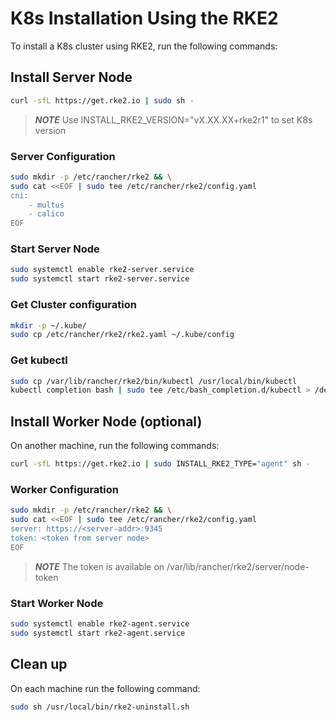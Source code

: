 # K8s Installation Using the RKE2

To install a K8s cluster using RKE2, run the following commands:

## Install Server Node

```bash
curl -sfL https://get.rke2.io | sudo sh -
```

> **_NOTE_** Use INSTALL_RKE2_VERSION="vX.XX.XX+rke2r1" to set K8s version

### Server Configuration

```bash
sudo mkdir -p /etc/rancher/rke2 && \
sudo cat <<EOF | sudo tee /etc/rancher/rke2/config.yaml
cni:
    - multus
    - calico
EOF
```

### Start Server Node

```bash
sudo systemctl enable rke2-server.service 
sudo systemctl start rke2-server.service
```

### Get Cluster configuration

```bash
mkdir -p ~/.kube/
sudo cp /etc/rancher/rke2/rke2.yaml ~/.kube/config
```

### Get kubectl

```sh
sudo cp /var/lib/rancher/rke2/bin/kubectl /usr/local/bin/kubectl
kubectl completion bash | sudo tee /etc/bash_completion.d/kubectl > /dev/null
```

## Install Worker Node (optional)

On another machine, run the following commands:

```sh
curl -sfL https://get.rke2.io | sudo INSTALL_RKE2_TYPE="agent" sh -
```


### Worker Configuration

```sh
sudo mkdir -p /etc/rancher/rke2 && \
sudo cat <<EOF | sudo tee /etc/rancher/rke2/config.yaml
server: https://<server-addr>:9345
token: <token from server node>
EOF
```

> **_NOTE_** The token is available on /var/lib/rancher/rke2/server/node-token

### Start Worker Node

```sh
sudo systemctl enable rke2-agent.service
sudo systemctl start rke2-agent.service
```

## Clean up

On each machine run the following command:

```bash
sudo sh /usr/local/bin/rke2-uninstall.sh
```